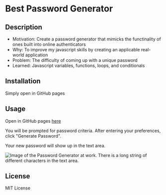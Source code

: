 # Best Password Generator

## Description

- Motivation: Create a password generator that mimicks the functinality of ones built into online authenticators
- Why: To improve my javascript skills by creating an applicable real-world application
- Problem: The difficulty of coming up with a unique password
- Learned: Javascript variables, functions, loops, and conditionals

## Installation

Simply open in GitHub pages

## Usage

Open in GitHub pages [here](https://waldenlight.github.io/best-password-generator/)

You will be prompted for password criteria. After entering your preferences, click "Generate Password".

Your new password will show up in the text area.

![Image of the Password Generator at work. There is a long string of different characters in the text area.](https://user-images.githubusercontent.com/76961678/208982696-3f873d3d-f069-47fe-b5f7-badfa20871dd.png)

## License

MIT License
